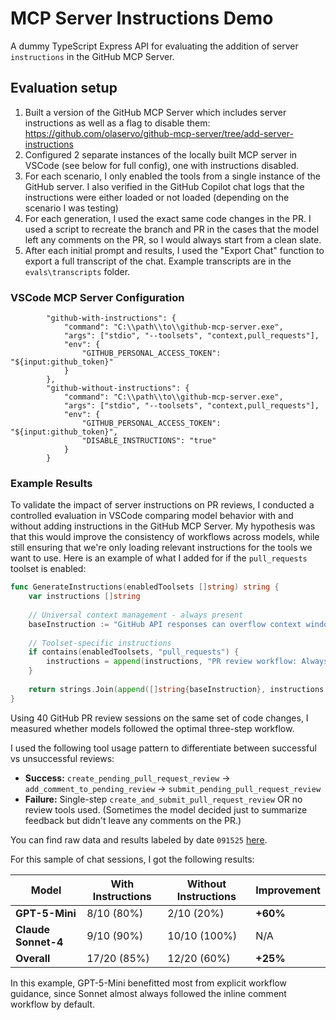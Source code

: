 # MCP Server Instructions Demo

A dummy TypeScript Express API for evaluating the addition of server `instructions` in the GitHub MCP Server.

## Evaluation setup

1. Built a version of the GitHub MCP Server which includes server instructions as well as a flag to disable them: https://github.com/olaservo/github-mcp-server/tree/add-server-instructions
2. Configured 2 separate instances of the locally built MCP server in VSCode (see below for full config), one with instructions disabled.
3. For each scenario, I only enabled the tools from a single instance of the GitHub server.  I also verified in the GitHub Copilot chat logs that the instructions were either loaded or not loaded (depending on the scenario I was testing)
4. For each generation, I used the exact same code changes in the PR. I used a script to recreate the branch and PR in the cases that the model left any comments on the PR, so I would always start from a clean slate.
5. After each initial prompt and results, I used the "Export Chat" function to export a full transcript of the chat.  Example transcripts are in the `evals\transcripts` folder.

### VSCode MCP Server Configuration

```
		"github-with-instructions": {
			"command": "C:\\path\\to\\github-mcp-server.exe",
			"args": ["stdio", "--toolsets", "context,pull_requests"],
			"env": {
				"GITHUB_PERSONAL_ACCESS_TOKEN": "${input:github_token}"
			}
		},
		"github-without-instructions": {
			"command": "C:\\path\\to\\github-mcp-server.exe",
			"args": ["stdio", "--toolsets", "context,pull_requests"],
			"env": {
				"GITHUB_PERSONAL_ACCESS_TOKEN": "${input:github_token}",
				"DISABLE_INSTRUCTIONS": "true"
			}
		}
```

### Example Results

To validate the impact of server instructions on PR reviews, I conducted a controlled evaluation in VSCode comparing model behavior with and without adding instructions in the GitHub MCP Server.  My hypothesis was that this would improve the consistency of workflows across models, while still ensuring that we're only loading relevant instructions for the tools we want to use.  Here is an example of what I added for if the `pull_requests` toolset is enabled:

```go
func GenerateInstructions(enabledToolsets []string) string {
    var instructions []string
    
    // Universal context management - always present
    baseInstruction := "GitHub API responses can overflow context windows. Strategy: 1) Always prefer 'search_*' tools over 'list_*' tools when possible, 2) Process large datasets in batches of 5-10 items, 3) For summarization tasks, fetch minimal data first, then drill down into specifics."
    
    // Toolset-specific instructions
    if contains(enabledToolsets, "pull_requests") {
        instructions = append(instructions, "PR review workflow: Always use 'create_pending_pull_request_review' → 'add_comment_to_pending_review' → 'submit_pending_pull_request_review' for complex reviews with line-specific comments.")
    }
    
    return strings.Join(append([]string{baseInstruction}, instructions...), " ")
}
```

Using 40 GitHub PR review sessions on the same set of code changes, I measured whether models followed the optimal three-step workflow.

I used the following tool usage pattern to differentiate between successful vs unsuccessful reviews:

- **Success:** `create_pending_pull_request_review` → `add_comment_to_pending_review` → `submit_pending_pull_request_review`
- **Failure:** Single-step `create_and_submit_pull_request_review` OR no review tools used.  (Sometimes the model decided just to summarize feedback but didn't leave any comments on the PR.)

You can find raw data and results labeled by date `091525` [here](https://github.com/olaservo/mcp-server-instructions-demo/tree/main/evals/).

For this sample of chat sessions, I got the following results:

| Model | With Instructions | Without Instructions | Improvement |
|-------|------------------|---------------------|-------------|
| **GPT-5-Mini** | 8/10 (80%) | 2/10 (20%) | **+60%** |
| **Claude Sonnet-4** | 9/10 (90%) | 10/10 (100%) | N/A |
| **Overall** | 17/20 (85%) | 12/20 (60%) | **+25%** |

In this example, GPT-5-Mini benefitted most from explicit workflow guidance, since Sonnet almost always followed the inline comment workflow by default.
